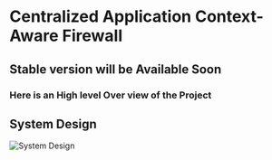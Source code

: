 # Centralized Application Context-Aware Firewall 

## Stable version will be Available Soon

### Here is an High level Over view of the Project

## System Design

![System Design](https://github.com/thisisharshavardhan/Context-Aware-Centralized-Application-Firewall/blob/main/Public/Screenshot%202024-09-15%20172342.png?raw=true)



